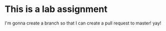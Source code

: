# This is a lab assignment
I'm gonna create a branch so that I can create a pull request to master! yay! 
